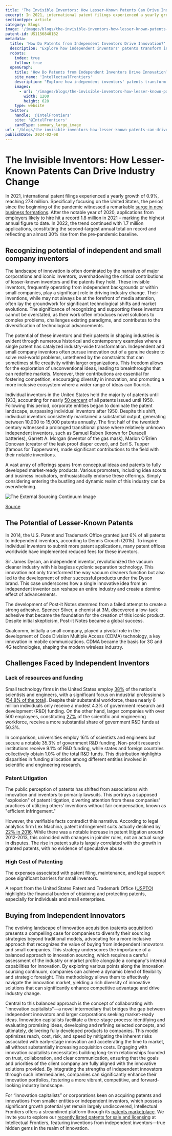 ```yaml
---
title: 'The Invisible Inventors: How Lesser-Known Patents Can Drive Industry Change'
excerpt: In 2021, international patent filings experienced a yearly growth of 0.9%, reaching 278 million. Specifically focusing on the United States, the period since the beginning of the pandemic witnessed a remarkable surge in new business formations.
sectiontype: article
category: Blogs
image: '/images/blogs/the-invisible-inventors-how-lesser-known-patents-can-drive-industry-change-thumbnail.webp'
patent-id: US11568401B2
metadata:
  title: 'How Do Patents from Independent Inventors Drive Innovation?'
  description: "Explore how independent inventors' patents transform industries, overcome challenges, and foster market diversity and innovation."
  robots:
    index: true
    follow: true
  openGraph:
    title: 'How Do Patents from Independent Inventors Drive Innovation? | IntellectualFrontiers'
    site_name: 'IntellectualFrontiers'
    description: "Explore how independent inventors' patents transform industries, overcome challenges, and foster market diversity and innovation."
    images:
      - url: '/images/blogs/the-invisible-inventors-how-lesser-known-patents-can-drive-industry-change-thumbnail.webp'
        width: 1200
        height: 628
    type: website
  twitter:
    handle: '@IntelFrontiers'
    site: '@IntelFrontiers'
    cardType: summary_large_image
url: '/blogs/the-invisible-inventors-how-lesser-known-patents-can-drive-industry-change'
publishDate: 2024-02-08
---
```


# **The Invisible Inventors: How Lesser-Known Patents Can Drive Industry Change**

In 2021, international patent filings experienced a yearly growth of 0.9%, reaching 278 million. Specifically focusing on the United States, the period since the beginning of the pandemic witnessed a remarkable [surge in new business formations](https://eig.org/2022-business-formation/). After the notable year of 2020, applications from employers likely to hire hit a record 1.8 million in 2021 – marking the highest annual figure to date. In 2022, the trend continued with 1.7 million applications, constituting the second-largest annual total on record and reflecting an almost 30% rise from the pre-pandemic baseline.

## **Recognizing potential of independent and small company inventors**

The landscape of innovation is often dominated by the narrative of major corporations and iconic inventors, overshadowing the critical contributions of lesser-known inventors and the patents they hold. These invisible inventors, frequently operating from independent backgrounds or within small companies, play a significant role in driving industry change. Their inventions, while may not always be at the forefront of media attention, often lay the groundwork for significant technological shifts and market evolutions. The significance of recognizing and supporting these inventors cannot be overstated, as their work often introduces novel solutions to complex problems, challenges existing paradigms, and contributes to the diversification of technological advancements.

The potential of these inventors and their patents in shaping industries is evident through numerous historical and contemporary examples where a single patent has catalyzed industry-wide transformation. Independent and small company inventors often pursue innovation out of a genuine desire to solve real-world problems, untethered by the constraints that can sometimes stifle creativity within larger organizations. This freedom allows for the exploration of unconventional ideas, leading to breakthroughs that can redefine markets. Moreover, their contributions are essential for fostering competition, encouraging diversity in innovation, and promoting a more inclusive ecosystem where a wider range of ideas can flourish.

Individual inventors in the United States held the majority of patents until 1933, accounting for nearly [50 percent](https://invention.si.edu/persistence-american-independent-inventors) of all patents issued until 1950. Following this period, corporate entities began to dominate the patent landscape, surpassing individual inventors after 1950. Despite this shift, individual inventors consistently maintained a substantial output, generating between 10,000 to 15,000 patents annually. The first half of the twentieth century witnessed a prolonged transitional phase where relatively unknown independent inventors, such as Samuel Ruben (known for Duracell batteries), Garrett A. Morgan (inventor of the gas mask), Marion O’Brien Donovan (creator of the leak proof diaper cover), and Earl S. Tupper (famous for Tupperware), made significant contributions to the field with their notable inventions.

A vast array of offerings spans from conceptual ideas and patents to fully developed market-ready products. Various promoters, including idea scouts and business incubators, enthusiastically endorse these offerings. Simply considering entering the bustling and dynamic realm of this industry can be overwhelming.

<div class="flex flex-col items-center">

![The External Sourcing Continuum Image](/images/blogs/the-invisible-inventors-how-lesser-known-patents-can-drive-industry-change-image.webp)

<a href="https://hbr.org/2007/06/a-buyers-guide-to-the-innovation-bazaar" target="_blank" rel="noopener noreferrer">Source</a>

</div>

## **The Potential of Lesser-Known Patents**

In 2014, the U.S. Patent and Trademark Office granted just 6% of all patents to independent inventors, according to Dennis Crouch (2015). To inspire individual inventors to submit more patent applications, many patent offices worldwide have implemented reduced fees for these inventors.

Sir James Dyson, an independent inventor, revolutionized the vacuum cleaner industry with his bagless cyclonic separation technology. This innovation not only transformed the way vacuum cleaners function but also led to the development of other successful products under the Dyson brand. This case underscores how a single innovative idea from an independent inventor can reshape an entire industry and create a domino effect of advancements.

The development of Post-it Notes stemmed from a failed attempt to create a strong adhesive. Spencer Silver, a chemist at 3M, discovered a low-tack adhesive that became the foundation for the creation of this iconic product. Despite initial skepticism, Post-it Notes became a global success.

Qualcomm, initially a small company, played a pivotal role in the development of Code Division Multiple Access (CDMA) technology, a key innovation in mobile communications. CDMA became the basis for 3G and 4G technologies, shaping the modern wireless industry.

## **Challenges Faced by Independent Inventors**

### **Lack of resources and funding**

Small technology firms in the United States employ <a href="https://ipwatchdog.com/2014/04/25/why-patent-reform-harms-innovative-small-businesses/id=49260/" target="_blank" rel="noopener noreferrer">38%</a> of the nation's scientists and engineers, with a significant focus on industrial professionals (<a href="https://ipwatchdog.com/2014/04/25/why-patent-reform-harms-innovative-small-businesses/id=49260/" target="_blank" rel="noopener noreferrer">54.8% of the total</a>). Despite their substantial workforce, these nearly 6 million individuals only receive a modest 4.3% of government research and development (R&D) funding. On the other hand, larger companies with over 500 employees, constituting <a href="https://ipwatchdog.com/2014/04/25/why-patent-reform-harms-innovative-small-businesses/id=49260/" target="_blank" rel="noopener noreferrer">27%</a> of the scientific and engineering workforce, receive a more substantial share of government R&D funds at 50.3%.

In comparison, universities employ 16% of scientists and engineers but secure a notable 35.3% of government R&D funding. Non-profit research institutions receive 9.1% of R&D funding, while states and foreign countries collectively obtain 1.0% of the total R&D funds. This distribution highlights disparities in funding allocation among different entities involved in scientific and engineering research.

### **Patent Litigation**

The public perception of patents has shifted from associations with innovation and inventors to primarily lawsuits. This portrays a supposed "explosion" of patent litigation, diverting attention from these companies' practices of utilizing others' inventions without fair compensation, known as "efficient infringement."

However, the verifiable facts contradict this narrative. According to legal analytics firm Lex Machina, patent infringement suits actually declined by <a href="https://www.forbes.com/sites/davidpridham/2017/04/13/the-patent-litigation-lie/?sh=4945dc657ea9" target="_blank" rel="noopener noreferrer">22% in 2016</a>. While there was a notable increase in patent litigation around 2012-2013, this coincided with changes in joinder rules, not an actual surge in disputes. The rise in patent suits is largely correlated with the growth in granted patents, with no evidence of speculative abuse.

### **High Cost of Patenting**

The expenses associated with patent filing, maintenance, and legal support pose significant barriers for small inventors.

A report from the United States Patent and Trademark Office (<a href="https://www.uspto.gov/sites/default/files/aia_implementation/20120113-ippr_report.pdf" target="_blank" rel="noopener noreferrer">USPTO</a>) highlights the financial burden of obtaining and protecting patents, especially for individuals and small enterprises.

## **Buying from Independent Innovators**

The evolving landscape of innovation acquisition (patents acquisition) presents a compelling case for companies to diversify their sourcing strategies beyond traditional models, advocating for a more inclusive approach that recognizes the value of buying from independent innovators and small companies. This strategy underscores the importance of a balanced approach to innovation sourcing, which requires a careful assessment of the industry or market profile alongside a company's internal capabilities for innovation. By exploring various points along the innovation sourcing continuum, companies can achieve a dynamic blend of flexibility and strategic foresight. This methodology allows them to effectively navigate the innovation market, yielding a rich diversity of innovative solutions that can significantly enhance competitive advantage and drive industry change.

Central to this balanced approach is the concept of collaborating with "innovation capitalists"—a novel intermediary that bridges the gap between independent innovators and larger corporations seeking market-ready ideas. Innovation capitalists facilitate a three-stage process: identifying and evaluating promising ideas, developing and refining selected concepts, and ultimately, delivering fully developed products to companies. This model optimizes reach, cost, risk, and speed by mitigating the inherent risks associated with early-stage innovation and accelerating the time to market, all without substantially increasing acquisition costs. Engaging with innovation capitalists necessitates building long-term relationships founded on trust, collaboration, and clear communication, ensuring that the goals and priorities of the client company are fully aligned with the innovative solutions provided. By integrating the strengths of independent innovators through such intermediaries, companies can significantly enhance their innovation portfolios, fostering a more vibrant, competitive, and forward-looking industry landscape.

For “innovation capitalists” or corporations keen on acquiring patents and innovations from smaller entities or independent inventors, which possess significant growth potential yet remain largely undiscovered, Intellectual Frontiers offers a streamlined platform through its [patents marketplace](https://intellectualfrontiers.com/). We invite you to explore our [recently listed patents for sale and licensing](https://intellectualfrontiers.com/patent/) at Intellectual Frontiers, featuring inventions from independent inventors—true hidden gems in the realm of innovation.

